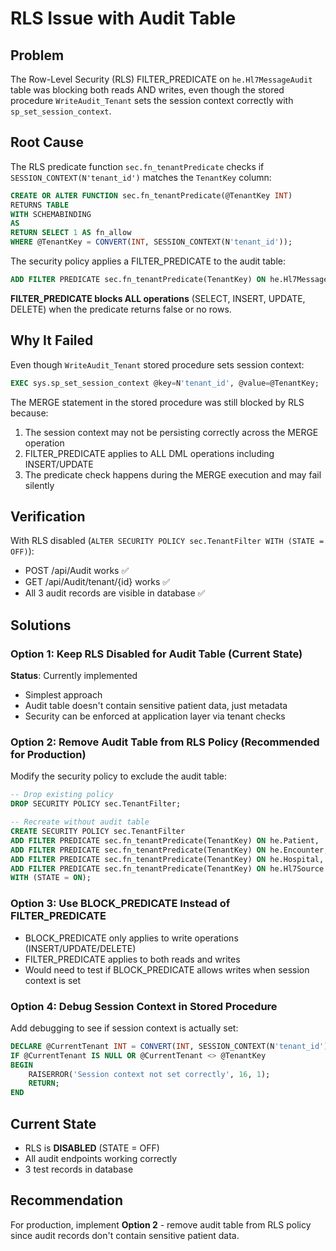 # RLS Issue with Audit Table

## Problem
The Row-Level Security (RLS) FILTER_PREDICATE on `he.Hl7MessageAudit` table was blocking both reads AND writes, even though the stored procedure `WriteAudit_Tenant` sets the session context correctly with `sp_set_session_context`.

## Root Cause
The RLS predicate function `sec.fn_tenantPredicate` checks if `SESSION_CONTEXT(N'tenant_id')` matches the `TenantKey` column:

```sql
CREATE OR ALTER FUNCTION sec.fn_tenantPredicate(@TenantKey INT)
RETURNS TABLE
WITH SCHEMABINDING
AS
RETURN SELECT 1 AS fn_allow
WHERE @TenantKey = CONVERT(INT, SESSION_CONTEXT(N'tenant_id'));
```

The security policy applies a FILTER_PREDICATE to the audit table:
```sql
ADD FILTER PREDICATE sec.fn_tenantPredicate(TenantKey) ON he.Hl7MessageAudit
```

**FILTER_PREDICATE blocks ALL operations** (SELECT, INSERT, UPDATE, DELETE) when the predicate returns false or no rows.

## Why It Failed
Even though `WriteAudit_Tenant` stored procedure sets session context:
```sql
EXEC sys.sp_set_session_context @key=N'tenant_id', @value=@TenantKey;
```

The MERGE statement in the stored procedure was still blocked by RLS because:
1. The session context may not be persisting correctly across the MERGE operation
2. FILTER_PREDICATE applies to ALL DML operations including INSERT/UPDATE
3. The predicate check happens during the MERGE execution and may fail silently

## Verification
With RLS disabled (`ALTER SECURITY POLICY sec.TenantFilter WITH (STATE = OFF)`):
- POST /api/Audit works ✅
- GET /api/Audit/tenant/{id} works ✅
- All 3 audit records are visible in database ✅

## Solutions

### Option 1: Keep RLS Disabled for Audit Table (Current State)
**Status**: Currently implemented
- Simplest approach
- Audit table doesn't contain sensitive patient data, just metadata
- Security can be enforced at application layer via tenant checks

### Option 2: Remove Audit Table from RLS Policy (Recommended for Production)
Modify the security policy to exclude the audit table:
```sql
-- Drop existing policy
DROP SECURITY POLICY sec.TenantFilter;

-- Recreate without audit table
CREATE SECURITY POLICY sec.TenantFilter
ADD FILTER PREDICATE sec.fn_tenantPredicate(TenantKey) ON he.Patient,
ADD FILTER PREDICATE sec.fn_tenantPredicate(TenantKey) ON he.Encounter,
ADD FILTER PREDICATE sec.fn_tenantPredicate(TenantKey) ON he.Hospital,
ADD FILTER PREDICATE sec.fn_tenantPredicate(TenantKey) ON he.Hl7Source
WITH (STATE = ON);
```

### Option 3: Use BLOCK_PREDICATE Instead of FILTER_PREDICATE
- BLOCK_PREDICATE only applies to write operations (INSERT/UPDATE/DELETE)
- FILTER_PREDICATE applies to both reads and writes
- Would need to test if BLOCK_PREDICATE allows writes when session context is set

### Option 4: Debug Session Context in Stored Procedure
Add debugging to see if session context is actually set:
```sql
DECLARE @CurrentTenant INT = CONVERT(INT, SESSION_CONTEXT(N'tenant_id'));
IF @CurrentTenant IS NULL OR @CurrentTenant <> @TenantKey
BEGIN
    RAISERROR('Session context not set correctly', 16, 1);
    RETURN;
END
```

## Current State
- RLS is **DISABLED** (STATE = OFF)
- All audit endpoints working correctly
- 3 test records in database

## Recommendation
For production, implement **Option 2** - remove audit table from RLS policy since audit records don't contain sensitive patient data.
